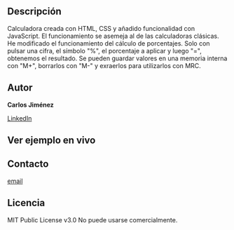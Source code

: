 ## Descripción

Calculadora creada con HTML, CSS y añadido funcionalidad con JavaScript.
El funcionamiento se asemeja al de las calculadoras clásicas.
He modificado el funcionamiento del cálculo de porcentajes. Solo con pulsar una cifra, el símbolo "%", el porcentaje a aplicar y luego "=", obtenemos el resultado.
Se pueden guardar valores en una memoria interna con "M+", borrarlos con "M-" y exraerlos para utilizarlos con MRC.

## Autor
**Carlos Jiménez**

[LinkedIn](http://www.linkedin.com/in/carlosjmpro)

## Ver ejemplo en vivo


## Contacto
[email](carlosjmpro@gmail.com)

## Licencia
MIT Public License v3.0
No puede usarse comercialmente.
